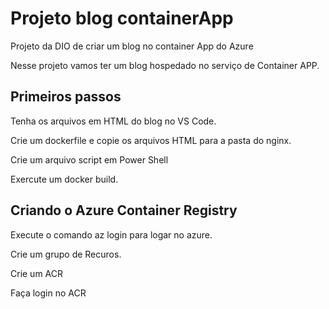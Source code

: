 # Projeto blog containerApp
Projeto da DIO de criar um blog no container App do Azure

Nesse projeto vamos ter um blog hospedado no serviço de Container APP.

## Primeiros passos
Tenha os arquivos em HTML do blog no VS Code.

Crie um dockerfile e copie os arquivos HTML para a pasta do nginx.

Crie um arquivo script em Power Shell

Exercute um docker build.

## Criando o Azure Container Registry
Execute o comando az login para logar no azure.

Crie um grupo de Recuros.

Crie um ACR

Faça login no ACR



